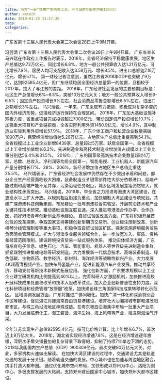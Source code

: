 ```yaml
---
title: 地方“一哥”竞赛广东再胜江苏，今年GDP将率先冲击10万亿!
author: wetech
date: 2019-01-28 11:57:20
tags: 
categories: 
---
```

广东省第十三届人民代表大会第二次会议28日上午9时开幕。
<!-- more -->
冯芸清
广东省第十三届人民代表大会第二次会议28日上午9时开幕。
广东省省长马兴瑞在作政府工作报告时表示，2018年，全省经济保持平稳健康发展，地区生产总值达9.73万亿元、同比增长6.8%，地方一般公共预算收入达1.21万亿元、可比增长7.9%，居民人均可支配收入达3.58万元、增长8.5%，进出口总额达7.16万亿元、增长5.1%。
第一财经记者注意到，虽然江苏省2018年GDP也突破了9万亿，达到92595.4亿元，但广东继续稳居全国经济总量第一的位置，且相较于2017年，拉大了与江苏的差距。
2019年，广东经济社会发展的主要预期目标是：地区生产总值增长6%~6.5%，突破10万亿元大关；地方一般公共预算收入增长6-6.5%；固定资产投资增长9%左右，社会消费品零售总额增长8.5%左右，进出口总额增长3%左右。
马兴瑞说，一年来，广东采取有力措施、积极应对复杂多变的国内外经济形势，促进经济运行保持在合理区间。
2018年，广东加大基础设施补短板力度，省重点项目完成投资超过7000亿元，带动固定资产投资增长10.7%；加强重大项目和产业链招商，全省实际利用外资1450.9亿元、增长4.9%，其中制造业实际利用外资增长57.9%。
2018年，广东个体工商户和私营企业数量突破1000万户，民营经济增加值达5.26万亿元、占地区生产总值比重提高到54.1%。全省规模以上工业企业新增8439家，总量超过5万家、跃居全国第一。全省规模以上工业增加值增长6.3%，先进制造业和高技术制造业增加值占规模以上工业比重分别达56.4%和31.5%。
2018年，广东的国家级高新技术企业数量超过4万家，总数、总收入、净利润等均居全国第一。智能电视、工业机器人、新能源汽车产量分别增长17%、28%、206%，新经济增加值占地区生产总值比重达25.5%。
马兴瑞表示，广东省经济社会发展中仍然存在不少突出矛盾和问题，部分企业生产经营面临较大困难，装备制造业关键零部件绝大部分依赖进口，低端产能过剩和高端产能不足并存，污染治理任务艰巨，城乡区域发展差距仍然较大，就业结构性矛盾突出。
马兴瑞说，2019年，举全省之力推进粵港澳大湾区建设，在更高水平上扩大开放。以规则相互衔接为重点，加快编制大湾区建设专项规划。共建广深港澳科技创新走廊，布局建设一批粤港澳联合实验室，开展前沿技术和产业关键共性技术研究。推动基础设施互联互通。深入推进粤港澳合作办学、合作办医，抓好港澳青年创新创业基地建设。
自贸试验区改革方面，广东将积极开展首创性的改革探索，争取国家支持筹建创新型期货交易所、创业板注册制改革、创新横琴分线管理制度等重大事项，积极争取自贸试验区扩区。探索实施跨境服务贸易负面清单管理模式。扩大与港澳专业服务领域合作，进一步放宽准入、资质、资格和经营范围限制，建设跨境投资贸易一站式服务体系。
推动实体经济方面，广东将培育电子信息、绿色石化、汽车、智能家电、机器人等世界级先进制造业集群。抓紧谋划推进集成电路等研发制造。大力发展新一代信息技术、高端装备制造、绿色低碳、生物医药、数字经济、新材料、海洋经济等战略性新兴产业。大力发展4K超高清视频产业。加快布局氢能产业，促进新能源汽车产业发展。推动共享经济、移动支付等新技术新模式拓展应用。
强化创新方面，广东要求规模以上工业企业建立研发机构比例提高到40%以上。完善科研人才激励机制，加快推进高校开展科技成果处置权改革和技术入股改革试点。加大企业创新普惠性支持力度。深化科研项目和经费管理“放管服”改革。加快建设珠三角国家科技成果转移转化示范区。
区域协调发展方面，广东将推进广佛同城化。加快广清一体化和深汕特别合作区等建设。促进湛江对接海南自由贸易港建设。培育壮大汕潮揭城市群和湛茂阳都市区，与珠三角沿海地区串珠成链。在粤东粵西沿海集中布局一批重大产业项目，大力发展临港化工、海工装备、海洋生物、海上风电等产业，推进南海油气开采。
 
 
全年江苏实现生产总值92595.4亿元，按可比价格计算，比上年增长6.7%，首次迈上9万亿大关。
2018年，湖北省实现经济增速7.8%。这是在经济增速逐年放缓，深层次矛盾交错叠加的复杂背景下取得的，抑制了持续7年单边下滑的态势。
2018年我国国内生产总值（GDP）900309亿元，首次突破90万亿元大关。对此，多家机构火速做出解读。
在加快大湾区建设的过程中，交通建设尤其是轨道交通的发展十分关键。随着轨道交通的发展，中心城市也在加速与周边地区融合，携手打造大都市圈。
通过优化城市空间布局，加快形成以郑州为中心、洛阳为副中心、多极支撑发展的大格局。支持郑州建设国家中心城市，加快郑州大都市区建设。
